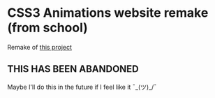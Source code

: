 # CSS3 Animations website remake (from school)
Remake of [this project](https://avd-jigsaw-animation.jimingz9380.repl.co/)

## THIS HAS BEEN ABANDONED
Maybe I'll do this in the future if I feel like it ¯\_(ツ)_/¯
